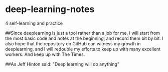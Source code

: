 # deep-learning-notes
4 self-learning and practice

##Since deeplearning is just a tool rather than a job for me, I will start from the most basic code and notes at the beginning, and record them bit by bit. I also hope that the repository on GitHub can witness my growth in deeplearning, and I will redouble my efforts to keep up with many excellent workers. And keep up with The Times.

##As Jeff Hinton said: "Deep learning will do anything"



